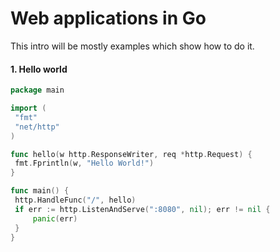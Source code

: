 Web applications in Go
======================

This intro will be mostly examples which show how to do it.

#### 1. Hello world
 ```go
package main

import (
  "fmt"
  "net/http"
)

func hello(w http.ResponseWriter, req *http.Request) {
  fmt.Fprintln(w, "Hello World!")
}

func main() {
  http.HandleFunc("/", hello)
  if err := http.ListenAndServe(":8080", nil); err != nil {
      panic(err)
  }
}
 ```
